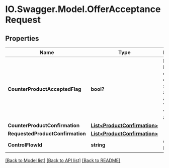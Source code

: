 # IO.Swagger.Model.OfferAcceptanceRequest
## Properties

Name | Type | Description | Notes
------------ | ------------- | ------------- | -------------
**CounterProductAcceptedFlag** | **bool?** | Flag to indicate a counter offer selected by an applicant. Valid values: true and false | [optional] 
**CounterProductConfirmation** | [**List&lt;ProductConfirmation&gt;**](ProductConfirmation.md) |  | [optional] 
**RequestedProductConfirmation** | [**List&lt;ProductConfirmation&gt;**](ProductConfirmation.md) |  | 
**ControlFlowId** | **string** | Control Flow Id | 

[[Back to Model list]](../README.md#documentation-for-models) [[Back to API list]](../README.md#documentation-for-api-endpoints) [[Back to README]](../README.md)

